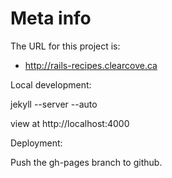 # Meta info

The URL for this project is:

* http://rails-recipes.clearcove.ca

Local development:

jekyll --server --auto

view at http://localhost:4000

Deployment:

Push the gh-pages branch to github.
